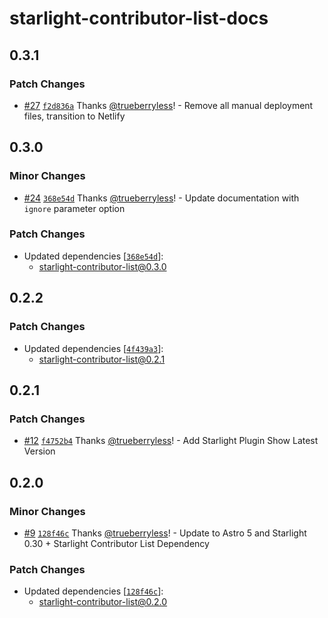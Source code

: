 # starlight-contributor-list-docs

## 0.3.1

### Patch Changes

- [#27](https://github.com/trueberryless-org/starlight-contributor-list/pull/27) [`f2d836a`](https://github.com/trueberryless-org/starlight-contributor-list/commit/f2d836a4b97a020e47837e4fb357272d9e18b026) Thanks [@trueberryless](https://github.com/trueberryless)! - Remove all manual deployment files, transition to Netlify

## 0.3.0

### Minor Changes

- [#24](https://github.com/trueberryless-org/starlight-contributor-list/pull/24) [`368e54d`](https://github.com/trueberryless-org/starlight-contributor-list/commit/368e54d14c5277bbfce227f835715532bd5067c8) Thanks [@trueberryless](https://github.com/trueberryless)! - Update documentation with `ignore` parameter option

### Patch Changes

- Updated dependencies [[`368e54d`](https://github.com/trueberryless-org/starlight-contributor-list/commit/368e54d14c5277bbfce227f835715532bd5067c8)]:
  - starlight-contributor-list@0.3.0

## 0.2.2

### Patch Changes

- Updated dependencies [[`4f439a3`](https://github.com/trueberryless-org/starlight-contributor-list/commit/4f439a38bed4c3bbdde1891c65c37066fa033363)]:
  - starlight-contributor-list@0.2.1

## 0.2.1

### Patch Changes

- [#12](https://github.com/trueberryless-org/starlight-contributor-list/pull/12) [`f4752b4`](https://github.com/trueberryless-org/starlight-contributor-list/commit/f4752b4c3314fd4df374a3f7226cddc328ac53fb) Thanks [@trueberryless](https://github.com/trueberryless)! - Add Starlight Plugin Show Latest Version

## 0.2.0

### Minor Changes

- [#9](https://github.com/trueberryless-org/starlight-contributor-list/pull/9) [`128f46c`](https://github.com/trueberryless-org/starlight-contributor-list/commit/128f46cca2b8c98abade03e5a3dee64970b367ae) Thanks [@trueberryless](https://github.com/trueberryless)! - Update to Astro 5 and Starlight 0.30 + Starlight Contributor List Dependency

### Patch Changes

- Updated dependencies [[`128f46c`](https://github.com/trueberryless-org/starlight-contributor-list/commit/128f46cca2b8c98abade03e5a3dee64970b367ae)]:
  - starlight-contributor-list@0.2.0
